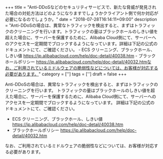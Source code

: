 +++
title = "Anti-DDoSなどのセキュリティサービスで、新たな脅威が発見された場合の対処方法はどのようになりますでしょうかクライアント側で何か対応が必要になるのでしょうか。"
date = "2018-07-28T16:14:11+09:00"
description = "Anti-DDoSの場合は、異常なトラフィックを検出すると、まずはトラフィックのクリーニングを行います。トラフィックの量はブラックホールのしきい値を超えた場合に、サーバーを保護するために、Alibaba Cloud側にて、サーバーへのアクセスを一定期間でブロックするようになっています。詳細は下記の公式のドキュメントにて、ご確認ください。  - ECS クリーニング、ブラックホール、しきい値    https://jp.alibabacloud.com/help/doc-detail/40038.htm  - ブラックホールポリシー    https://jp.alibabacloud.com/help/doc-detail/40032.htmなお、ご利用されているミドルウェアの脆弱性などについては、お客様が対応する必要があります。"
category = ['']
tags = ['']
draft = false
+++

Anti-DDoSの場合は、異常なトラフィックを検出すると、まずはトラフィックのクリーニングを行います。
トラフィックの量はブラックホールのしきい値を超えた場合に、サーバーを保護するために、Alibaba Cloud側にて、サーバーへのアクセスを一定期間でブロックするようになっています。
詳細は下記の公式のドキュメントにて、ご確認ください。
  - ECS クリーニング、ブラックホール、しきい値
    https://jp.alibabacloud.com/help/doc-detail/40038.htm
  - ブラックホールポリシー
    https://jp.alibabacloud.com/help/doc-detail/40032.htm

なお、ご利用されているミドルウェアの脆弱性などについては、お客様が対応する必要があります。


